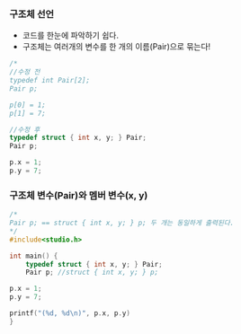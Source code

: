 ### 구조체 선언
- 코드를 한눈에 파악하기 쉽다.
- 구조체는 여러개의 변수를 한 개의 이름(Pair)으로 묶는다!
```c
/*
//수정 전
typedef int Pair[2];
Pair p; 

p[0] = 1;
p[1] = 7;
```
```c
//수정 후
typedef struct { int x, y; } Pair;
Pair p;

p.x = 1;
p.y = 7;
```

### 구조체 변수(Pair)와 멤버 변수(x, y)

```c
/*
Pair p; == struct { int x, y; } p; 두 개는 동일하게 출력된다.
*/
#include<studio.h>

int main() {
    typedef struct { int x, y; } Pair;
    Pair p; //struct { int x, y; } p;

p.x = 1;
p.y = 7;

printf("(%d, %d\n)", p.x, p.y)
}

```
